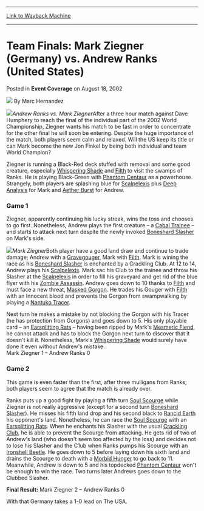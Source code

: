 
---
[Link to Wayback Machine](https://web.archive.org/web/20171101015113/https://magic.wizards.com/en/articles/archive/event-coverage/team-finals-mark-ziegner-germany-vs-andrew-ranks-united-states-2002)

[_metadata_:author]:- "Marc Hernandez"
[_metadata_:description]:- "Andrew Ranks vs. Mark ZiegnerAfter a three hour match against Dave Humphery to reach the final of the individual part of the 2002 World Championship, Ziegner wants his match to be fast in order to concentrate for the other final he will soon be entering. Despite the huge importance of the match, both players seem calm and relaxed."
[_metadata_:generator]:- "Drupal 7 (http://drupal.org)"
[_metadata_:node]:- "804166"
[_metadata_:publish_date]:- "2002-08-18"
[_metadata_:source]:- "div-main-content"
[_metadata_:title]:- "Team Finals: Mark Ziegner (Germany) vs. Andrew Ranks (United States)"
[_metadata_:wayback_capture_timestamp]:- "2017-11-01 01:51:13"
[_metadata_:wayback_raw_url]:- "https://web.archive.org/web/20171101015113id_/https://magic.wizards.com/en/articles/archive/event-coverage/team-finals-mark-ziegner-germany-vs-andrew-ranks-united-states-2002"
[_metadata_:wayback_url]:- "https://magic.wizards.com/en/articles/archive/event-coverage/team-finals-mark-ziegner-germany-vs-andrew-ranks-united-states-2002"
---


Team Finals: Mark Ziegner (Germany) vs. Andrew Ranks (United States)
====================================================================



 Posted in **Event Coverage**
 on August 18, 2002 






![](https://media.magic.wizards.com/styles/auth_small/public/generic-avatar-150_723.png)
By Marc Hernandez











![](https://media.magic.wizards.com/image_legacy_migration/sideboard/images/worlds02/a602.jpg)*Andrew Ranks vs. Mark Ziegner*After a three hour match against Dave Humphery to reach the final of the individual part of the 2002 World Championship, Ziegner wants his match to be fast in order to concentrate for the other final he will soon be entering. Despite the huge importance of the match, both players seem calm and relaxed. Will the US keep its title or can Mark become the new Jon Finkel by being both individual and team World Champion?

Ziegner is running a Black-Red deck stuffed with removal and some good creature, especially [Whispering Shade](http://gatherer.wizards.com/Pages/Card/Details.aspx?name=Whispering+Shade) and [Filth](http://gatherer.wizards.com/Pages/Card/Details.aspx?name=Filth) to visit the swamps of Ranks. He is playing Black-Green with [Phantom Centaur](http://gatherer.wizards.com/Pages/Card/Details.aspx?name=Phantom+Centaur) as a powerhouse. Strangely, both players are splashing blue for [Scalpelexis](http://gatherer.wizards.com/Pages/Card/Details.aspx?name=Scalpelexis) plus [Deep Analysis](http://gatherer.wizards.com/Pages/Card/Details.aspx?name=Deep+Analysis) for Mark and [Aether Burst](http://gatherer.wizards.com/Pages/Card/Details.aspx?name=Aether+Burst) for Andrew.

### Game 1

Ziegner, apparently continuing his lucky streak, wins the toss and chooses to go first. Nonetheless, Andrew plays the first creature – a [Cabal Trainee](http://gatherer.wizards.com/Pages/Card/Details.aspx?name=Cabal+Trainee) – and starts to attack next turn despite the newly invoked [Boneshard Slasher](http://gatherer.wizards.com/Pages/Card/Details.aspx?name=Boneshard+Slasher) on Mark's side.

![](https://media.magic.wizards.com/image_legacy_migration/sideboard/images/worlds02/a591.jpg)*Mark Ziegner*Both player have a good land draw and continue to trade damage; Andrew with a [Gravegouger](http://gatherer.wizards.com/Pages/Card/Details.aspx?name=Gravegouger), Mark with [Filth](http://gatherer.wizards.com/Pages/Card/Details.aspx?name=Filth). Mark is wining the race as his [Boneshard Slasher](http://gatherer.wizards.com/Pages/Card/Details.aspx?name=Boneshard+Slasher) is enchanted by a Crackling Club. At 12 to 14, Andrew plays his [Scalpelexis](http://gatherer.wizards.com/Pages/Card/Details.aspx?name=Scalpelexis). Mark sac his Club to the trainee and throw his Slasher at the [Scalpelexis](http://gatherer.wizards.com/Pages/Card/Details.aspx?name=Scalpelexis) in order to fill his graveyard and get rid of the blue flyer with his [Zombie Assassin](http://gatherer.wizards.com/Pages/Card/Details.aspx?name=Zombie+Assassin). Andrew goes down to 10 thanks to [Filth](http://gatherer.wizards.com/Pages/Card/Details.aspx?name=Filth) and must face a new threat, [Masked Gorgon](http://gatherer.wizards.com/Pages/Card/Details.aspx?name=Masked+Gorgon). He trades his Gouger with [Filth](http://gatherer.wizards.com/Pages/Card/Details.aspx?name=Filth) with an Innocent blood and prevents the Gorgon from swampwalking by playing a [Nantuko Tracer](http://gatherer.wizards.com/Pages/Card/Details.aspx?name=Nantuko+Tracer). 

Next turn he makes a mistake by not blocking the Gorgon with his Tracer (he has protection from Gorgons) and goes down to 5. His only playable card – an [Earsplitting Rats](http://gatherer.wizards.com/Pages/Card/Details.aspx?name=Earsplitting+Rats) – having been ripped by Mark's [Mesmeric Fiend](http://gatherer.wizards.com/Pages/Card/Details.aspx?name=Mesmeric+Fiend), he cannot attack and has to block the Gorgon next turn to discover that it doesn't kill it. Nonetheless, Mark's [Whispering Shade](http://gatherer.wizards.com/Pages/Card/Details.aspx?name=Whispering+Shade) would surely have done it even without Andrew's mistake.  
 Mark Ziegner 1 – Andrew Ranks 0

### Game 2

This game is even faster than the first, after three mulligans from Ranks; both players seem to agree that the match is already over.

Ranks puts up a good fight by playing a fifth turn [Soul Scourge](http://gatherer.wizards.com/Pages/Card/Details.aspx?name=Soul+Scourge) while Ziegner is not really aggressive (except for a second turn [Boneshard Slasher](http://gatherer.wizards.com/Pages/Card/Details.aspx?name=Boneshard+Slasher)). He misses his fifth land drop and his second black to [Rancid Earth](http://gatherer.wizards.com/Pages/Card/Details.aspx?name=Rancid+Earth) his opponent's land. Nonetheless, he can race the [Soul Scourge](http://gatherer.wizards.com/Pages/Card/Details.aspx?name=Soul+Scourge) with an [Earsplitting Rats](http://gatherer.wizards.com/Pages/Card/Details.aspx?name=Earsplitting+Rats). When he enchants his Slasher with the usual [Crackling Club](http://gatherer.wizards.com/Pages/Card/Details.aspx?name=Crackling+Club), he is able to prevent the Scourge from attacking. He gets rid of two of Andrew's land (who doesn't seem too affected by the loss) and decides not to lose his Slasher and the C1ub when Ranks pumps his Scourge with an [Ironshell Beetle](http://gatherer.wizards.com/Pages/Card/Details.aspx?name=Ironshell+Beetle). He goes down to 5 before laying down his sixth land and drains the Scourge to death with a [Morbid Hunger](http://gatherer.wizards.com/Pages/Card/Details.aspx?name=Morbid+Hunger) to go back to 11. Meanwhile, Andrew is down to 5 and his topdecked [Phantom Centaur](http://gatherer.wizards.com/Pages/Card/Details.aspx?name=Phantom+Centaur) won't be enough to win the race. Two turns later Andrews goes down to the Clubbed Slasher.

**Final Result:** Mark Ziegner 2 – Andrew Ranks 0 

With that Germany takes a 1-0 lead on The USA. 







